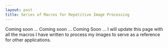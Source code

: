 ```yaml
---
layout: post
title: Series of Macros for Repetitive Image Processing
---
```


Coming soon ... Coming soon ... Coming Soon ...
I will update this page with all the macros I have written to process my images to serve as a reference for other applications. 
